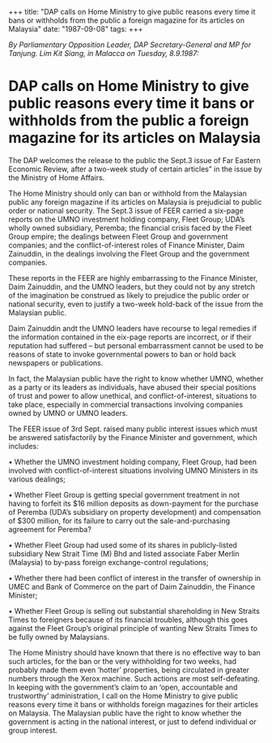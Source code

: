 +++ 
title: "DAP calls on Home Ministry to give public reasons every time it bans or withholds from the public a foreign magazine for its articles on Malaysia"
date: "1987-09-08"
tags:
+++

_By Parliamentary Opposition Leader, DAP Secretary-General and MP for Tanjung. Lim Kit Siang, in Malacca on Tuesday, 8.9.1987:_

# DAP calls on Home Ministry to give public reasons every time it bans or withholds from the public a foreign magazine for its articles on Malaysia

The DAP welcomes the release to the public the Sept.3 issue of Far Eastern Economic Review, after a two-week study of certain articles” in the issue by the Ministry of Home Affairs.</u>

The Home Ministry should only can  ban or withhold from the Malaysian public any foreign magazine if its articles on Malaysia is prejudicial to public order or national security. The Sept.3 issue of FEER carried a six-page reports on the UMNO investment holding company, Fleet Group; UDA’s wholly owned subsidiary, Peremba; the financial crisis faced by the Fleet Group empire; the dealings between Fleet Group and government companies; and the conflict-of-interest roles of Finance Minister, Daim Zainuddin, in the dealings involving the Fleet Group and the government companies.

These reports in the FEER are highly embarrassing to the Finance Minister, Daim Zainuddin, and the UMNO leaders, but they could not by any stretch of the imagination be construed as likely to prejudice the public order or national security, even to justify a two-week hold-back of the issue from the Malaysian public.

Daim Zainuddin andt the UMNO leaders have recourse to legal remedies if the information contained in the eix-page reports are incorrect, or if their reputation had suffered – but personal embarrassment cannot be used to be reasons of state to invoke governmental powers to ban or hold back newspapers or publications.

In fact, the Malaysian public have the right to know whether UMNO, whether as a party or its leaders as individuals, have abused their special positions of trust and power to allow unethical, and conflict-of-interest, situations to take place, especially in commercial transactions involving companies owned by UMNO or UMNO leaders.

The FEER issue of 3rd Sept. raised many public interest issues which must be answered satisfactorily by the Finance Minister and government, which includes:

•	Whether the UMNO investment holding company, Fleet Group, had been involved with conflict-of-interest situations involving UMNO Ministers in its various dealings;

•	Whether Fleet Group is getting special government treatment in not having to forfeit its $16 million deposits as down-payment for the purchase of Peremba (UDA’s subsidiary on property development) and compensation of $300 million, for its failure to carry out the sale-and-purchasing agreement for Peremba?

•	Whether Fleet Group had used some of its shares in publicly-listed subsidiary New Strait Time (M) Bhd and listed associate Faber Merlin (Malaysia) to by-pass foreign exchange-control regulations;

•	Whether there had been conflict of interest in the transfer of ownership in UMEC and Bank of  Commerce on the part of Daim Zainuddin, the Finance Minister;

•	Whether Fleet Group is selling out substantial shareholding in New Straits Times to foreigners because of its financial troubles, although this goes against the Fleet Group’s original principle of wanting New Straits Times to be fully owned by Malaysians.

The Home Ministry should have known that there is no effective way to ban such articles, for the ban or the very withholding for two weeks, had probably made them even ‘hotter’ properties, being circulated in greater numbers through the Xerox machine. Such actions are most self-defeating. In keeping with the government’s claim to an ‘open, accountable and trustworthy’ administration, I call on the Home Ministry to give public reasons every time it bans or withholds foreign magazines for their articles on Malaysia. The Malaysian public have the right to know whether the government is acting in the national interest, or just to defend individual or group interest.
 
